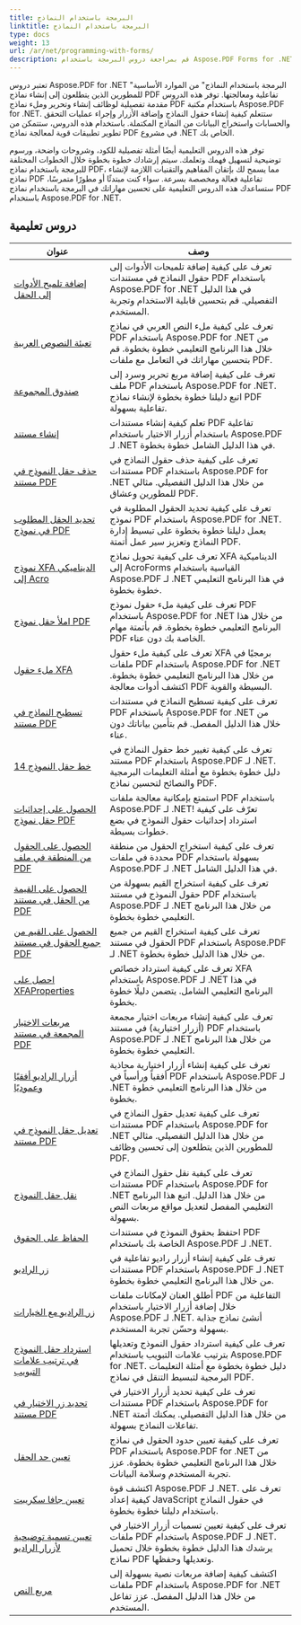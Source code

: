 ```yaml
---
title: البرمجة باستخدام النماذج
linktitle: البرمجة باستخدام النماذج
type: docs
weight: 13
url: /ar/net/programming-with-forms/
description: قم بمراجعة دروس البرمجة باستخدام Aspose.PDF Forms for .NET لإنشاء نماذج تفاعلية وإدارتها في ملفات PDF الخاصة بك.
---
```

تعتبر دروس Aspose.PDF for .NET "البرمجة باستخدام النماذج" من الموارد الأساسية للمطورين الذين يتطلعون إلى إنشاء نماذج PDF تفاعلية ومعالجتها. توفر هذه الدروس مقدمة تفصيلية لوظائف إنشاء وتحرير وملء نماذج PDF باستخدام مكتبة Aspose.PDF for .NET. ستتعلم كيفية إنشاء حقول النماذج وإضافة الأزرار وإجراء عمليات التحقق والحسابات واستخراج البيانات من النماذج المكتملة. باستخدام هذه الدروس، ستتمكن من تطوير تطبيقات قوية لمعالجة نماذج PDF في مشروع .NET الخاص بك.

توفر هذه الدروس التعليمية أيضًا أمثلة تفصيلية للكود، وشروحات واضحة، ورسوم توضيحية لتسهيل فهمك وتعلمك. سيتم إرشادك خطوة بخطوة خلال الخطوات المختلفة للبرمجة باستخدام نماذج PDF، مما يسمح لك بإتقان المفاهيم والتقنيات اللازمة لإنشاء نماذج PDF تفاعلية فعالة ومخصصة بسرعة. سواء كنت مبتدئًا أو مطورًا متمرسًا، ستساعدك هذه الدروس التعليمية على تحسين مهاراتك في البرمجة باستخدام نماذج PDF باستخدام Aspose.PDF for .NET.

## دروس تعليمية
| عنوان | وصف |
| --- | --- | 
| [إضافة تلميح الأدوات إلى الحقل](./add-tooltip-to-field/) | تعرف على كيفية إضافة تلميحات الأدوات إلى حقول النماذج في مستندات PDF باستخدام Aspose.PDF for .NET في هذا الدليل التفصيلي. قم بتحسين قابلية الاستخدام وتجربة المستخدم. |  
| [تعبئة النصوص العربية](./arabic-text-filling/) | تعرف على كيفية ملء النص العربي في نماذج PDF باستخدام Aspose.PDF for .NET من خلال هذا البرنامج التعليمي خطوة بخطوة. قم بتحسين مهاراتك في التعامل مع ملفات PDF. |  
| [صندوق المجموعة](./combo-box/) | تعرف على كيفية إضافة مربع تحرير وسرد إلى ملف PDF باستخدام Aspose.PDF for .NET. اتبع دليلنا خطوة بخطوة لإنشاء نماذج PDF تفاعلية بسهولة. |  
| [إنشاء مستند](./create-doc/) | تعلم كيفية إنشاء مستندات PDF تفاعلية باستخدام أزرار الاختيار باستخدام Aspose.PDF لـ .NET في هذا الدليل الشامل خطوة بخطوة. |  
| [حذف حقل النموذج في مستند PDF](./delete-form-field/) | تعرف على كيفية حذف حقول النماذج في مستندات PDF باستخدام Aspose.PDF for .NET من خلال هذا الدليل التفصيلي. مثالي للمطورين وعشاق PDF. |  
| [تحديد الحقل المطلوب في نموذج PDF](./determine-required-field/) | تعرف على كيفية تحديد الحقول المطلوبة في نموذج PDF باستخدام Aspose.PDF for .NET. يعمل دليلنا خطوة بخطوة على تبسيط إدارة النماذج وتعزيز سير عمل أتمتة PDF. |  
| [نموذج XFA الديناميكي إلى Acro](./dynamic-xfa-to-acro-form/) | تعرف على كيفية تحويل نماذج XFA الديناميكية إلى AcroForms القياسية باستخدام Aspose.PDF لـ .NET في هذا البرنامج التعليمي خطوة بخطوة. |  
| [املأ حقل نموذج PDF](./fill-form-field/) | تعرف على كيفية ملء حقول نموذج PDF باستخدام Aspose.PDF for .NET من خلال هذا البرنامج التعليمي خطوة بخطوة. قم بأتمتة مهام PDF الخاصة بك دون عناء. |  
| [ملء حقول XFA](./fill-xfafields/) | تعرف على كيفية ملء حقول XFA برمجيًا في ملفات PDF باستخدام Aspose.PDF for .NET من خلال هذا البرنامج التعليمي خطوة بخطوة. اكتشف أدوات معالجة PDF البسيطة والقوية. |  
| [تسطيح النماذج في مستند PDF](./flatten-forms/) | تعرف على كيفية تسطيح النماذج في مستندات PDF باستخدام Aspose.PDF for .NET من خلال هذا الدليل المفصل. قم بتأمين بياناتك دون عناء. |  
| [خط حقل النموذج 14](./form-field-font-14/) | تعرف على كيفية تغيير خط حقول النماذج في مستند PDF باستخدام Aspose.PDF لـ .NET. دليل خطوة بخطوة مع أمثلة التعليمات البرمجية والنصائح لتحسين نماذج PDF. |  
| [الحصول على إحداثيات حقل نموذج PDF](./get-coordinates/) | استمتع بإمكانية معالجة ملفات PDF باستخدام Aspose.PDF لـ .NET! تعرّف على كيفية استرداد إحداثيات حقول النموذج في بضع خطوات بسيطة. |  
| [الحصول على الحقول من المنطقة في ملف PDF](./get-fields-from-region/) | تعرف على كيفية استخراج الحقول من منطقة محددة في ملفات PDF بسهولة باستخدام Aspose.PDF لـ .NET في هذا الدليل الشامل. |  
| [الحصول على القيمة من الحقل في مستند PDF](./get-value-from-field/) | تعرف على كيفية استخراج القيم بسهولة من حقول النموذج في مستند PDF باستخدام Aspose.PDF لـ .NET من خلال هذا البرنامج التعليمي خطوة بخطوة. |  
| [الحصول على القيم من جميع الحقول في مستند PDF](./get-values-from-all-fields/) | تعرف على كيفية استخراج القيم من جميع الحقول في مستند PDF باستخدام Aspose.PDF لـ .NET من خلال هذا الدليل خطوة بخطوة. |  
| [احصل على XFAProperties](./get-xfaproperties/) | تعرف على كيفية استرداد خصائص XFA باستخدام Aspose.PDF لـ .NET في هذا البرنامج التعليمي الشامل. يتضمن دليلًا خطوة بخطوة. |  
| [مربعات الاختيار المجمعة في مستند PDF](./grouped-check-boxes/) | تعرف على كيفية إنشاء مربعات اختيار مجمعة (أزرار اختيارية) في مستند PDF باستخدام Aspose.PDF لـ .NET من خلال هذا البرنامج التعليمي خطوة بخطوة. |  
| [أزرار الراديو أفقيًا وعموديًا](./horizontally-and-vertically-radio-buttons/) | تعرف على كيفية إنشاء أزرار اختيارية محاذية أفقياً ورأسياً في PDF باستخدام Aspose.PDF لـ .NET من خلال هذا البرنامج التعليمي خطوة بخطوة. |  
| [تعديل حقل النموذج في مستند PDF](./modify-form-field/) | تعرف على كيفية تعديل حقول النماذج في مستندات PDF باستخدام Aspose.PDF for .NET من خلال هذا الدليل التفصيلي. مثالي للمطورين الذين يتطلعون إلى تحسين وظائف PDF. |  
| [نقل حقل النموذج](./move-form-field/) | تعرف على كيفية نقل حقول النماذج في مستندات PDF باستخدام Aspose.PDF for .NET من خلال هذا الدليل. اتبع هذا البرنامج التعليمي المفصل لتعديل مواقع مربعات النص بسهولة. |  
| [الحفاظ على الحقوق](./preserve-rights/) | احتفظ بحقوق النموذج في مستندات PDF الخاصة بك باستخدام Aspose.PDF لـ .NET. |  
| [زر الراديو](./radio-button/) | تعرف على كيفية إنشاء أزرار راديو تفاعلية في مستندات PDF باستخدام Aspose.PDF لـ .NET من خلال هذا البرنامج التعليمي خطوة بخطوة. |  
| [زر الراديو مع الخيارات](./radio-button-with-options/) | أطلق العنان لإمكانات ملفات PDF التفاعلية من خلال إضافة أزرار الاختيار باستخدام Aspose.PDF لـ .NET. أنشئ نماذج جذابة بسهولة وحسّن تجربة المستخدم. |  
| [استرداد حقل النموذج في ترتيب علامات التبويب](./retrieve-form-field-in-tab-order/) | تعرف على كيفية استرداد حقول النموذج وتعديلها بترتيب علامات التبويب باستخدام Aspose.PDF for .NET. دليل خطوة بخطوة مع أمثلة التعليمات البرمجية لتبسيط التنقل في نماذج PDF. |  
| [تحديد زر الاختيار في مستند PDF](./select-radio-button/) | تعرف على كيفية تحديد أزرار الاختيار في مستندات PDF باستخدام Aspose.PDF for .NET من خلال هذا الدليل التفصيلي. يمكنك أتمتة تفاعلات النماذج بسهولة. |  
| [تعيين حد الحقل](./set-field-limit/) | تعرف على كيفية تعيين حدود الحقول في نماذج PDF باستخدام Aspose.PDF for .NET من خلال هذا البرنامج التعليمي خطوة بخطوة. عزز تجربة المستخدم وسلامة البيانات. |  
| [تعيين جافا سكريبت](./set-java-script/) | اكتشف قوة Aspose.PDF لـ .NET. تعرف على كيفية إعداد JavaScript في حقول النماذج باستخدام دليلنا خطوة بخطوة. |  
| [تعيين تسمية توضيحية لأزرار الراديو](./set-radio-button-caption/) | تعرف على كيفية تعيين تسميات أزرار الاختيار في ملفات PDF باستخدام Aspose.PDF لـ .NET. يرشدك هذا الدليل خطوة بخطوة خلال تحميل نماذج PDF وتعديلها وحفظها. |  
| [مربع النص](./text-box/) | اكتشف كيفية إضافة مربعات نصية بسهولة إلى ملفات PDF باستخدام Aspose.PDF for .NET من خلال هذا الدليل المفصل. عزز تفاعل المستخدم. |  